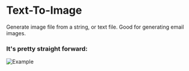# Text-To-Image
Generate image file from a string, or text file. Good for generating email images.

### It's pretty straight forward:
![Example](https://user-images.githubusercontent.com/18584014/63245006-56fd3200-c235-11e9-9516-1c48fa8bda57.png)
